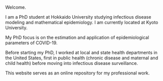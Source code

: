 Welcome.

I am a PhD student at Hokkaido University studying infectious disease modeling and mathematical epidemiology. I am currently located at Kyoto University.

My PhD focus is on the estimation and application of epidemiological parameters of COVID-19.

Before starting my PhD, I worked at local and state health departments in the United States, first in public health (chronic disease and maternal and child health) before moving into infectious disease surveillance.

This website serves as an online repository for my professional work.

<!---
***

**Selected publications**
<br>
[Impact of mass vaccination campaigns on measles transmission during an outbreak in Guinea, 2017.](https://www.journalofinfection.com/article/S0163-4453(20)30023-2)<br>
Linton NM, Keita M, Moitinho de Almeida M, Gil-Cuesta J, Guha-Sapir, D, Nishiura H, van Loenhout JAF. | *Journal of Infection*
<br><br>
[Incubation period and other epidemiological characteristics of 2019 novel coronavirus infections with right truncation: A statistical analysis of publicly available case data.](https://www.mdpi.com/2077-0383/9/2/538)<br>
Linton NM, Kobayashi T, Yang Y, Hayashi K, Akhmetzhanov AR, Jung S-m, Yuan B, Kinoshita R, Nishiura H. | *Journal of Clinical Medicine*
<br><br>
[Localized end-of-outbreak determination for coronavirus disease 2019 (COVID-19): examples from clusters in Japan.](https://www.ijidonline.com/article/S1201-9712(21)00192-2/)<br>
Linton NM, Akhmetzhanov AR, Nishiura H. | *International Journal of Infectious Diseases*
<br><br>
[Cluster-based approach to coronavirus disease 2019 (COVID-19) response in Japan, February to April 2020.](https://www.jstage.jst.go.jp/article/yoken/73/6/73_JJID.2020.363/_article)<br>
Oshitani, The Expert Members of The National COVID-19 Cluster Taskforce at The Ministry of Health, Labour and Welfare, Japan | *Japan Journal of Infectious Disease*
<br><br>
[Assessing the impact of reduced travel on exportation dynamics of novel coronavirus infection (COVID-19).](https://www.mdpi.com/2077-0383/9/2/601)<br>
Anzai A, Kobayashi T, Linton NM, Kinoshita R, Hayashi K, Suzuki A, Yang Y, Jung S-m, Miyama T, Akhmetzhanov AR, Nishiura H. | *Journal of Clinical Medicine*
<br><br>
[Mortality rate and causes of death among refugees resettled in Washington State, 2006–2016.](https://link.springer.com/article/10.1007%2Fs10903-019-00949-8)<br>
Linton NM, DeBolt C, Newman LP, Tasslimi A, Matheson J. | *Journal of Immigrant and Minority Health*
--->
